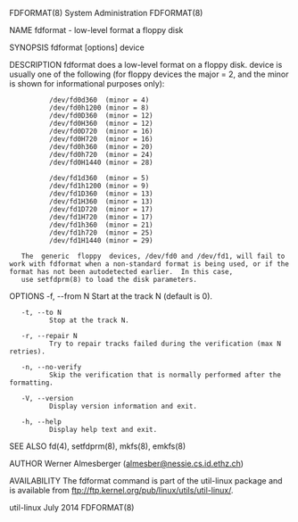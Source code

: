 FDFORMAT(8)                                                                               System Administration                                                                               FDFORMAT(8)

NAME
       fdformat - low-level format a floppy disk

SYNOPSIS
       fdformat [options] device

DESCRIPTION
       fdformat does a low-level format on a floppy disk.  device is usually one of the following (for floppy devices the major = 2, and the minor is shown for informational purposes only):

              /dev/fd0d360  (minor = 4)
              /dev/fd0h1200 (minor = 8)
              /dev/fd0D360  (minor = 12)
              /dev/fd0H360  (minor = 12)
              /dev/fd0D720  (minor = 16)
              /dev/fd0H720  (minor = 16)
              /dev/fd0h360  (minor = 20)
              /dev/fd0h720  (minor = 24)
              /dev/fd0H1440 (minor = 28)

              /dev/fd1d360  (minor = 5)
              /dev/fd1h1200 (minor = 9)
              /dev/fd1D360  (minor = 13)
              /dev/fd1H360  (minor = 13)
              /dev/fd1D720  (minor = 17)
              /dev/fd1H720  (minor = 17)
              /dev/fd1h360  (minor = 21)
              /dev/fd1h720  (minor = 25)
              /dev/fd1H1440 (minor = 29)

       The  generic  floppy  devices, /dev/fd0 and /dev/fd1, will fail to work with fdformat when a non-standard format is being used, or if the format has not been autodetected earlier.  In this case,
       use setfdprm(8) to load the disk parameters.

OPTIONS
       -f, --from N
              Start at the track N (default is 0).

       -t, --to N
              Stop at the track N.

       -r, --repair N
              Try to repair tracks failed during the verification (max N retries).

       -n, --no-verify
              Skip the verification that is normally performed after the formatting.

       -V, --version
              Display version information and exit.

       -h, --help
              Display help text and exit.

SEE ALSO
       fd(4), setfdprm(8), mkfs(8), emkfs(8)

AUTHOR
       Werner Almesberger (almesber@nessie.cs.id.ethz.ch)

AVAILABILITY
       The fdformat command is part of the util-linux package and is available from ftp://ftp.kernel.org/pub/linux/utils/util-linux/.

util-linux                                                                                      July 2014                                                                                     FDFORMAT(8)
